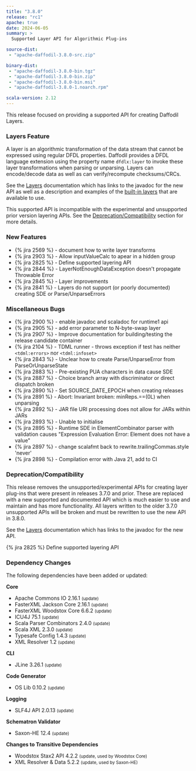 ```yaml
---
title: "3.8.0"
release: "rc1"
apache: true
date: 2024-06-05
summary: >
  Supported Layer API for Algorithmic Plug-ins

source-dist:
 - "apache-daffodil-3.8.0-src.zip"

binary-dist:
 - "apache-daffodil-3.8.0-bin.tgz"
 - "apache-daffodil-3.8.0-bin.zip"
 - "apache-daffodil-3.8.0-bin.msi"
 - "apache-daffodil-3.8.0-1.noarch.rpm"

scala-version: 2.12
---
```


This release focused on providing a supported API for creating Daffodil Layers.

### Layers Feature

A layer is an algorithmic transformation of the data stream that cannot be expressed using regular
DFDL properties. 
Daffodil provides a DFDL language extension using the property name `dfdlx:layer` to invoke
these layer transformations when parsing or unparsing. 
Layers can encode/decode data as well as can verify/recompute checksums/CRCs.

See the [Layers](/layers) documentation which has links to the javadoc for the new API as well
as a description and examples of the [built-in layers](/layers#built-in-layers) that are available 
to use.

This supported API is incompatible with the experimental and unsupported prior version layering APIs.
See the [Deprecation/Compatibility](#deprecationcompatibility) section for more
details.

### New Features

* {% jira 2569 %} - document how to write layer transforms
* {% jira 2903 %} - Allow inputValueCalc to apear in a hidden group
* {% jira 2825 %} - Define supported layering API
* {% jira 2844 %} - LayerNotEnoughDataException doesn't propagate Throwable Error
* {% jira 2845 %} - Layer improvements
* {% jira 2841 %} - Layers do not support (or poorly documented) creating SDE or Parse/UnparseErrors

### Miscellaneous Bugs

* {% jira 2900 %} - enable javadoc and scaladoc for runtime1 api
* {% jira 2905 %} - add error parameter to N-byte-swap layer
* {% jira 2907 %} - Improve documentation for building/testing the release candidate container
* {% jira 2104 %} - TDML runner - throws exception if test has neither `<tdml:errors>` nor `<tdml:infoset>`
* {% jira 2843 %} - Unclear how to create Parse/UnparseError from ParseOrUnparseState
* {% jira 2883 %} - Pre-existing PUA characters in data cause SDE
* {% jira 2887 %} - Choice branch array with discriminator or direct dispatch broken
* {% jira 2890 %} - Set SOURCE_DATE_EPOCH when creating releases
* {% jira 2891 %} - Abort: Invariant broken: minReps.==(0L) when unparsing
* {% jira 2892 %} - JAR file URI processing does not allow for JARs within JARs
* {% jira 2893 %} - Unable to initialise
* {% jira 2895 %} - Runtime SDE in ElementCombinator parser with validation causes "Expression Evaluation Error: Element does not have a value"
* {% jira 2897 %} - change scalafmt back to rewrite.trailingCommas.style 'never'
* {% jira 2898 %} - Compilation error with Java 21, add to CI

### Deprecation/Compatibility

This release removes the unsupported/experimental APIs for creating layer plug-ins that were
present in releases 3.7.0 and prior.
These are replaced with a new supported and documented API which is
much easier to use and maintain and has more functionality.
All layers written to the older 3.7.0 unsupported APIs will be broken and must be rewritten to
use the new API in 3.8.0.

See the [Layers](/layers) documentation which has links to the javadoc for the new API.

{% jira 2825 %} Define supported layering API

### Dependency Changes

The following dependencies have been added or updated:

**Core**

* Apache Commons IO 2.16.1 <small>(update)</small>
* FasterXML Jackson Core 2.16.1 <small>(update)</small>
* FasterXML Woodstox Core 6.6.2 <small>(update)</small>
* ICU4J 75.1 <small>(update)</small>
* Scala Parser Combinators 2.4.0 <small>(update)</small>
* Scala XML 2.3.0 <small>(update)</small>
* Typesafe Config 1.4.3 <small>(update)</small>
* XML Resolver 1.2 <small>(update)</small>

**CLI**

* JLine 3.26.1 <small>(update)</small>

**Code Generator**

* OS Lib 0.10.2 <small>(update)</small>

**Logging**

* SLF4J API 2.0.13 <small>(update)</small>

**Schematron Validator**

* Saxon-HE 12.4 <small>(update)</small>

**Changes to Transitive Dependencies**

* Woodstox Stax2 API 4.2.2 <small>(update, used by Woodstox Core)</small>
* XML Resolver & Data 5.2.2 <small>(update, used by Saxon-HE)</small>
